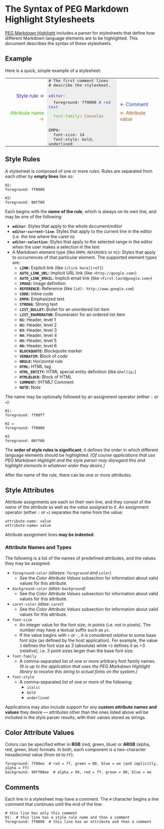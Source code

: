 
The Syntax of PEG Markdown Highlight Stylesheets
================================================

[PEG Markdown Highlight][pmh] includes a parser for stylesheets that define how different Markdown language elements are to be highlighted. This document describes the syntax of these stylesheets.

[pmh]: http://hasseg.org/peg-markdown-highlight/


Example
-------

Here is a quick, simple example of a stylesheet:

<style>
.codetable { border-collapse: collapse; }
.codetable .left { text-align: right; padding-right: 10px; }
.codetable .right { text-align: left; padding-left: 10px; }
.codetable .content { font-family: monospace; background: #eee; padding: 0 5px; }
.codetable .comment { color: #174EB3; }
.codetable .rule { color: #491B8F; }
.codetable .attrname { color: #48B317; }
.codetable .attrvalue { color: #A65C1F; }
</style>

<table class="codetable">
<tr>
    <td class="left"></td>
    <td class="content"># The first comment lines</td>
    <td class="right"></td>
</tr>
<tr>
    <td class="left"></td>
    <td class="content"># describe the stylesheet.</td>
    <td class="right"></td>
</tr>
<tr>
    <td class="left"></td>
    <td class="content">&nbsp;</td>
    <td class="right"></td>
</tr>
<tr>
    <td class="left"><span class="rule">Style rule &rarr;</span></td>
    <td class="content"><span class="rule">editor:</span></td>
    <td class="right"></td>
</tr>
<tr>
    <td class="left"></td>
    <td class="content">&nbsp;&nbsp;foreground: ff0000 <span class="comment"># red text</span></td>
    <td class="right"><span class="comment">&larr; Comment</span></td>
</tr>
<tr>
    <td class="left"><span class="attrname">Attribute name &rarr;</span></td>
    <td class="content">&nbsp;&nbsp;<span class="attrname">font-family</span>: <span class="attrvalue">Consolas</span></td>
    <td class="right"><span class="attrvalue">&larr; Attribute value</span></td>
</tr>
<tr>
    <td class="left"></td>
    <td class="content">&nbsp;</td>
    <td class="right"></td>
</tr>
<tr>
    <td class="left"></td>
    <td class="content">EMPH:</td>
    <td class="right"></td>
</tr>
<tr>
    <td class="left"></td>
    <td class="content">&nbsp;&nbsp;font-size: 14</td>
    <td class="right"></td>
</tr>
<tr>
    <td class="left"></td>
    <td class="content">&nbsp;&nbsp;font-style: bold, underlined</td>
    <td class="right"></td>
</tr>
</table>


Style Rules
-----------

A stylesheet is composed of one or more *rules*. Rules are separated from each other by **empty lines** like so:

    H2:
    foreground: ff0000
    
    H3:
    foreground: 00ff00

Each begins with the ***name* of the rule**, which is always on its own line, and may be one of the following:

- **`editor`**: Styles that apply to the whole document/editor
- **`editor-current-line`**: Styles that apply to the current line in the editor (i.e. the line where the caret is)
- **`editor-selection`**: Styles that apply to the selected range in the editor when the user makes a selection in the text
- A Markdown element type (like `EMPH`, `REFERENCE` or `H1`): Styles that apply to occurrences of that particular element. The supported element types are:
    - **`LINK`:** Explicit link (like `[click here][ref]`)
    - **`AUTO_LINK_URL`:** Implicit URL link (like `<http://google.com>`)
    - **`AUTO_LINK_EMAIL`:** Implicit email link (like `<first.last@google.com>`)
    - **`IMAGE`:** Image definition
    - **`REFERENCE`:** Reference (like `[id]: http://www.google.com`)
    - **`CODE`:** Inline code
    - **`EMPH`:** Emphasized text
    - **`STRONG`:** Strong text
    - **`LIST_BULLET`:** Bullet for an unordered list item
    - **`LIST_ENUMERATOR`:** Enumerator for an ordered list item
    - **`H1`:** Header, level 1
    - **`H2`:** Header, level 2
    - **`H3`:** Header, level 3
    - **`H4`:** Header, level 4
    - **`H5`:** Header, level 5
    - **`H6`:** Header, level 6
    - **`BLOCKQUOTE`:** Blockquote marker
    - **`VERBATIM`:** Block of code
    - **`HRULE`:** Horizontal rule
    - **`HTML`:** HTML tag
    - **`HTML_ENTITY`:** HTML special entity definition (like `&hellip;`)
    - **`HTMLBLOCK`:** Block of HTML
    - **`COMMENT`:** (HTML) Comment
    - **`NOTE`:** Note

The name may be optionally followed by an assignment operator (either `:` or `=`):

    H1:
    foreground: ff00ff
    
    H2 =
    foreground: ff0000
    
    H3
    foreground: 00ff00

The **order of style rules is significant**; it defines the order in which different language elements should be highlighted. *(Of course applications that use PEG Markdown Highlight and the style parser may disregard this and highlight elements in whatever order they desire.)*

After the name of the rule, there can be one or more *attributes*.


Style Attributes
----------------

Attribute assignments are each on their own line, and they consist of the *name* of the attribute as well as the *value* assigned to it. An assignment operator (either `:` or `=`) separates the name from the value:

    attribute-name: value
    attribute-name= value

Attribute assignment lines **may be indented**.

### Attribute Names and Types

The following is a list of the names of predefined attributes, and the values they may be assigned:

- `foreground-color` *(aliases: `foreground` and `color`)*
    - See the *Color Attribute Values* subsection for information about valid values for this attribute.
- `background-color` *(alias: `background`)*
    - See the *Color Attribute Values* subsection for information about valid values for this attribute.
- `caret-color` *(alias: `caret`)*
    - See the *Color Attribute Values* subsection for information about valid values for this attribute.
- `font-size`
    - An integer value for the font size, *in points* (i.e. not in pixels). The number may have a textual suffix such as `pt`.
    - If the value begins with `+` or `-`, it is considered *relative* to some base font size (as defined by the host application). For example, the value `3` defines the font size as 3 (absolute) while `+3` defines it as +3 (relative), i.e. 3 point sizes larger than the base font size.
- `font-family`
    - A comma-separated list of one or more arbitrary font family names. *(It is up to the application that uses the PEG Markdown Highlight library to resolve this string to actual fonts on the system.)*
- `font-style`
    - A comma-separated list of one or more of the following:
        - `italic`
        - `bold`
        - `underlined`

Applications may also include support for any **custom attribute names and values** they desire &mdash; attributes other than the ones listed above will be included in the style parser results, with their values stored as strings.


## Color Attribute Values

Colors can be specified either in **RGB** (red, green, blue) or **ARGB** (alpha, red, green, blue) formats. In both, each component is a two-character hexadecimal value (from `00` to `FF`):

    foreground: ff00ee  # red = ff, green = 00, blue = ee (and implicitly, alpha = ff)
    background: 99ff00ee  # alpha = 99, red = ff, green = 00, blue = ee


Comments
--------

Each line in a stylesheet may have a comment. The `#` character begins a line comment that continues until the end of the line:

    # this line has only this comment
    H1:  # this line has a style rule name and then a comment
    foreground: ff0000  # this line has an attribute and then a comment










